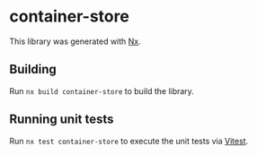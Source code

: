 # container-store

This library was generated with [Nx](https://nx.dev).

## Building

Run `nx build container-store` to build the library.

## Running unit tests

Run `nx test container-store` to execute the unit tests via [Vitest](https://vitest.dev/).
